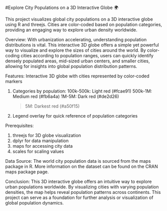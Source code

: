 #Explore City Populations on a 3D Interactive Globe 🌍

This project visualizes global city populations on a 3D interactive globe using R and threejs.
Cities are color-coded based on population categories, providing an engaging way to explore urban density worldwide.

Overview:
With urbanization accelerating, understanding population distributions is vital. 
This interactive 3D globe offers a simple yet powerful way to visualize and explore the sizes of cities around the world.
By color-coding cities according to population ranges, users can quickly identify densely populated areas, mid-sized urban centers, and smaller cities, allowing for insights into global population distribution patterns.

Features:
Interactive 3D globe with cities represented by color-coded markers
  1. Categories by population:
      100k-500k: Light red (#fcae91)
      500k-1M: Medium red (#fb6a4a)
      1M-5M: Dark red (#de2d26)
      >5M: Darkest red (#a50f15)
  2. Legend overlay for quick reference of population categories

Prerequisites:
  1. threejs for 3D globe visualization
  2. dplyr for data manipulation
  3. maps for accessing city data
  4. scales for scaling values

Data Source:
The world city population data is sourced from the maps package in R. More information on the dataset can be found on the CRAN maps package page.

Conclusion:
This 3D interactive globe offers an intuitive way to explore urban populations worldwide.
By visualizing cities with varying population densities, the map helps reveal population patterns across continents. 
This project can serve as a foundation for further analysis or visualization of global population dynamics.
